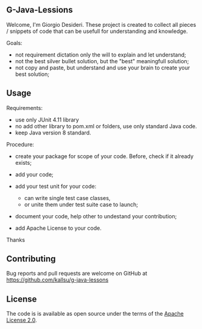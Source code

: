 ## G-Java-Lessions

Welcome, I'm Giorgio Desideri. These project is created to collect all pieces / snippets of code that can be usefull for understanding and knowledge.

Goals:
- not requirement dictation only the will to explain and let understand;
- not the best silver bullet solution, but the "best" meaningfull solution;
- not copy and paste, but understand and use your brain to create your best solution;

## Usage

Requirements:
- use only JUnit 4.11 library
- no add other library to pom.xml or folders, use only standard Java code. 
- keep Java version 8 standard.

Procedure:
- create your package for scope of your code. Before, check if it already exists;
- add your code;
- add your test unit for your code: 
	- can write single test case classes, 
	- or unite them under test suite case to launch;
	
- document your code, help other to undestand your contribution;
- add Apache License to your code.

Thanks

## Contributing

Bug reports and pull requests are welcome on GitHub at https://github.com/kallsu/g-java-lessons

## License

The code is is available as open source under the terms of the [Apache License 2.0](http://www.apache.org/licenses/).
